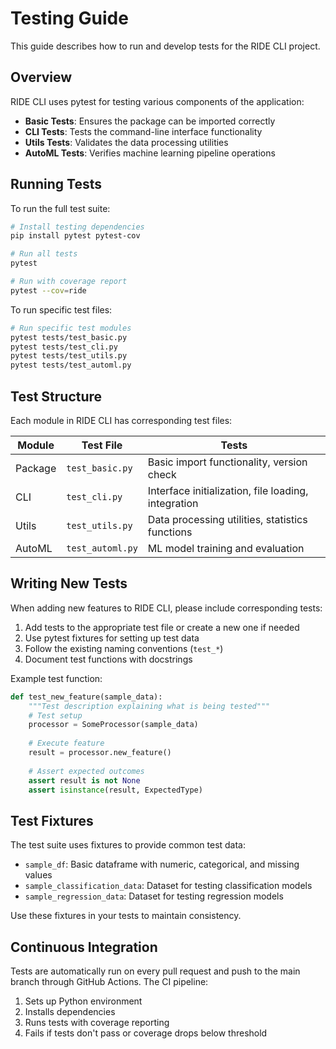 # Testing Guide

This guide describes how to run and develop tests for the RIDE CLI project.

## Overview

RIDE CLI uses pytest for testing various components of the application:

- **Basic Tests**: Ensures the package can be imported correctly
- **CLI Tests**: Tests the command-line interface functionality
- **Utils Tests**: Validates the data processing utilities
- **AutoML Tests**: Verifies machine learning pipeline operations

## Running Tests

To run the full test suite:

```bash
# Install testing dependencies
pip install pytest pytest-cov

# Run all tests
pytest

# Run with coverage report
pytest --cov=ride
```

To run specific test files:

```bash
# Run specific test modules
pytest tests/test_basic.py
pytest tests/test_cli.py
pytest tests/test_utils.py
pytest tests/test_automl.py
```

## Test Structure

Each module in RIDE CLI has corresponding test files:

| Module | Test File | Tests |
|--------|-----------|-------|
| Package | `test_basic.py` | Basic import functionality, version check |
| CLI | `test_cli.py` | Interface initialization, file loading, integration |
| Utils | `test_utils.py` | Data processing utilities, statistics functions |
| AutoML | `test_automl.py` | ML model training and evaluation |

## Writing New Tests

When adding new features to RIDE CLI, please include corresponding tests:

1. Add tests to the appropriate test file or create a new one if needed
2. Use pytest fixtures for setting up test data
3. Follow the existing naming conventions (`test_*`)
4. Document test functions with docstrings

Example test function:

```python
def test_new_feature(sample_data):
    """Test description explaining what is being tested"""
    # Test setup
    processor = SomeProcessor(sample_data)
    
    # Execute feature
    result = processor.new_feature()
    
    # Assert expected outcomes
    assert result is not None
    assert isinstance(result, ExpectedType)
```

## Test Fixtures

The test suite uses fixtures to provide common test data:

- `sample_df`: Basic dataframe with numeric, categorical, and missing values
- `sample_classification_data`: Dataset for testing classification models
- `sample_regression_data`: Dataset for testing regression models

Use these fixtures in your tests to maintain consistency.

## Continuous Integration

Tests are automatically run on every pull request and push to the main branch through GitHub Actions. The CI pipeline:

1. Sets up Python environment
2. Installs dependencies
3. Runs tests with coverage reporting
4. Fails if tests don't pass or coverage drops below threshold


